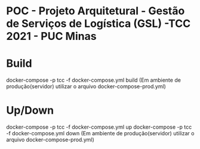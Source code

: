 # POC - Projeto Arquitetural - Gestão de Serviços de Logística (GSL) -TCC 2021 - PUC Minas

# Build
docker-compose -p tcc -f docker-compose.yml build
(Em ambiente de produção(servidor) utilizar o arquivo docker-compose-prod.yml)

# Up/Down
docker-compose -p tcc -f docker-compose.yml up
docker-compose -p tcc -f docker-compose.yml down
(Em ambiente de produção(servidor) utilizar o arquivo docker-compose-prod.yml)

